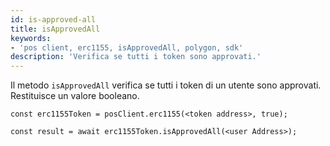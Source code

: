 ```yaml
---
id: is-approved-all
title: isApprovedAll
keywords:
- 'pos client, erc1155, isApprovedAll, polygon, sdk'
description: 'Verifica se tutti i token sono approvati.'
---
```


Il metodo `isApprovedAll` verifica se tutti i token di un utente sono approvati. Restituisce un valore booleano.

```
const erc1155Token = posClient.erc1155(<token address>, true);

const result = await erc1155Token.isApprovedAll(<user Address>);

```
